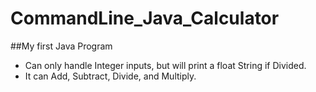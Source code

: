 # CommandLine\_Java\_Calculator
##My first Java Program


- Can only handle Integer inputs,
 but will print a float String if Divided.
- It can Add, Subtract, Divide, and Multiply.
